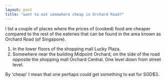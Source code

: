 ```yaml
---
layout: post
title: "want to eat somewhere cheap in Orchard Road?"
---
```


I list a couple of places where the prices of (cooked) food are cheaper
compared to the rest of the eateries that can be found in the area known
as Orchard Road (of Singapore).

1. In the lower floors of the shopping mall Lucky Plaza.
3. Somewhere near the building Midpoint Orchard, on the side of the road opposite
the shopping mall Orchard Central. One level down from street level.

By 'cheap' I mean that one perhaps could get something to eat for SGD$3.
